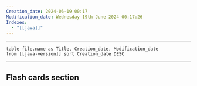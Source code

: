 ```yaml
---
Creation_date: 2024-06-19 00:17
Modification_date: Wednesday 19th June 2024 00:17:26
Indexes:
  - "[[java]]"
---
```


----


```dataview
table file.name as Title, Creation_date, Modification_date
from [[java-version]] sort Creation_date DESC
```


















---
## Flash cards section
